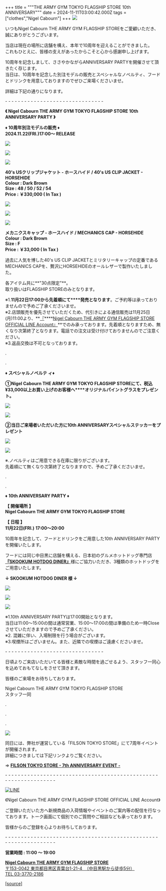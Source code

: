 +++
title = """THE ARMY GYM TOKYO FLAGSHIP STORE 10th ANNIVERSARY"""
date = 2024-11-11T03:00:42.000Z
tags = ["clothes","Nigel Cabourn"]
+++
![](https://cdn.shopify.com/s/files/1/0094/9295/5196/files/dm-1_480x480.jpg?v=1730951416)

いつもNigel Cabourn THE ARMY GYM FLAGSHIP STOREをご愛顧いただき、誠にありがとうございます。

当店は現在の場所に店舗を構え、本年で10周年を迎えることができました。  
これもひとえに、皆様の支えがあったからこそと心から感謝申し上げます。

10周年を記念しまして、ささやかながらANNIVERSARY PARTYを開催させて頂きたく存じます。  
当日は、10周年を記念した別注モデルの販売とスペシャルなノベルティ、フードとドリンクを用意しておりますのでぜひご来場くださいませ。

詳細は下記の通りになります。

\- - - - - - - - - - - - - - - - - - - - - - - - - - - - - - -

**《 Nigel Cabourn THE ARMY GYM TOKYO FLAGSHIP STORE 10th ANNIVERSARY PARTY 》**

**♦ 10周年別注モデルの販売 ♦  
2024.11.22(FRI.)17:00～ RELEASE**

![](https://cdn.shopify.com/s/files/1/0094/9295/5196/files/202410290000003_2_1_480x480.jpg?v=1730951441)

![](https://cdn.shopify.com/s/files/1/0094/9295/5196/files/202410290000007_2_480x480.jpg?v=1730951441)

![](https://cdn.shopify.com/s/files/1/0094/9295/5196/files/202410290000297_480x480.jpg?v=1730951493)

**40's USクリップジャケット - ホースハイド / 40's US CLIP JACKET - HORSEHIDE**  
**Colour : Dark Brown**  
**Size : 48 / 50 / 52 / 54**  
**Price : ￥330,000 ( In Tax )**

![](https://cdn.shopify.com/s/files/1/0094/9295/5196/files/202410290000316_1_480x480.jpg?v=1730951552)

![](https://cdn.shopify.com/s/files/1/0094/9295/5196/files/202410290000321_1_480x480.jpg?v=1730951552)

![](https://cdn.shopify.com/s/files/1/0094/9295/5196/files/202410290000318_480x480.jpg?v=1730951552)

**メカニクスキャップ - ホースハイド / MECHANICS CAP - HORSEHIDE**  
**Colour : Dark Brown**  
**Size : F**  
**Price : ￥33,000 ( In Tax )**

過去に人気を博した40's US CLIP JACKETとミリタリーキャップの定番であるMECHANICS CAPを、贅沢にHORSEHIDEのオールレザーで製作いたしました。

各アイテム共に**"30点限定"**。  
取り扱いはFLAGSHIP STOREのみとなります。

※1.**11月22日17:00から先着順にて****発売となります**。ご予約等は承っておりませんので予めご了承くださいませ。  
※2.店頭販売を優先させていただくため、代引きによる通信販売は11月25日(月)11:00より、**[『](https://page.line.me/487dimnm?openQrModal=true "Nigel Cabourn LINEアカウント")****[Nigel Cabourn THE ARMY GYM FLAGSHIP STORE OFFICIAL LINE Account』](https://page.line.me/487dimnm?openQrModal=true "Nigel Cabourn LINEアカウント")**でのみ承っております。先着順となりますため、無くなり次第終了となります。電話での注文は受け付けておりませんのでご注意ください。  
※3.返品交換は不可となっております。

.

.

**♦ スペシャルノベルテ ィ♦**

**①Nigel Cabourn THE ARMY GYM TOKYO FLAGSHIP STOREにて、税込¥33,000以上お買い上げのお客様へ****オリジナルパイントグラスをプレゼント。**

**![](https://cdn.shopify.com/s/files/1/0094/9295/5196/files/IMG_0899_bd09f717-a1bb-43db-a71b-a537946d6c4d_480x480.jpg?v=1731048463)**

**![](https://cdn.shopify.com/s/files/1/0094/9295/5196/files/IMG_0910_80be7c32-398a-4a25-be9c-c9cad47b094d_480x480.jpg?v=1731048462)**

**②当日ご来場者いただいた方に10th ANNIVERSARYスペシャルステッカーをプレゼント**

![](https://cdn.shopify.com/s/files/1/0094/9295/5196/files/IMG_0814_27f998d9-5338-4168-a1ee-485881a5d89a_480x480.jpg?v=1731048463)

![](https://cdn.shopify.com/s/files/1/0094/9295/5196/files/IMG_0886_480x480.jpg?v=1731048463)

※.ノベルティはご用意できる在庫に限りがございます。  
先着順にて無くなり次第終了となりますので、予めご了承くださいませ。

.

.

♦ **10th ANNIVERSARY PARTY ♦**

**【 開催場所 】  
Nigel Cabourn THE ARMY GYM TOKYO FLAGSHIP STORE**

**【 日程 】  
11月22日(FRI.)** **17:00〜20:00** 

10周年を記念して、フードとドリンクをご用意した10th ANNIVERSARY PARTYを開催いたします。

フードには同じ中目黒に店舗を構える、日本初のグルメホットドッグ専門店[**『SKOOKUM HOTDOG DINER』**](https://www.instagram.com/skookum_hotdog/ "中目黒 スクーカムドッグ")様にご協力いただき、3種類のホットドッグをご用意いたします。

**↓ SKOOKUM HOTDOG DINER 様 ↓**

![](https://cdn.shopify.com/s/files/1/0094/9295/5196/files/IMG_1320_480x480.jpg?v=1731048516)

![](https://cdn.shopify.com/s/files/1/0094/9295/5196/files/IMG_1346_480x480.jpg?v=1731048516)

![](https://cdn.shopify.com/s/files/1/0094/9295/5196/files/IMG_5775_db981752-f86f-40d7-bd06-26eaec8a019a_480x480.jpg?v=1731218851)

※1.10th ANNIVERSARY PARTYは17:00開始となります。  
当日は11:00～15:00の間は通常営業、15:00〜17:00の間は準備のため一時Closeさせていただきますので予めご了承ください。  
※2. 混雑に伴い、入場制限を行う場合がございます。  
※3.喫煙所はございません。また、近隣での喫煙はご遠慮くださいませ。

\- - - - - - - - - - - - - - - - - - - - - - - - - - - - - - -

日頃よりご来店いただいてる皆様と素敵な時間を過ごせるよう、スタッフ一同心を込めておもてなしをさせて頂きます。

皆様のご来場をお待ちしております。

Nigel Cabourn THE ARMY GYM TOKYO FLAGSHIP STORE  
スタッフ一同

.

.

.

![](https://cdn.shopify.com/s/files/1/0094/9295/5196/files/1000021007_1_480x480.jpg?v=1731226991)

同日には、弊社が運営している「FILSON TOKYO STORE」にて7周年イベントが開催されます。  
詳細につきましては下記リンクよりご覧ください。

⇒ [**FILSON TOKYO STORE - 7th ANNIVERSARY EVENT -**](https://filson.jp/blogs/filson-tokyo-store-blogs/7th-anniversary-1 "フィルソン 7周年")

\- - - - - - - - - - - - - - - - - - - - - - - - - - - - - - - - - - - - - - - - - - - - - - - - - - - - - - - - - - - - - - - -  

[![LINE](https://cdn.shopify.com/s/files/1/0094/9295/5196/files/ja_600x600.png?v=1631941030)](https://lin.ee/NpdpRpF)

《Nigel Cabourn THE ARMY GYM FLAGSHIP STORE OFFICIAL LINE Account》

ご登録いただいた方へ新規商品の入荷情報やイベントのご案内等の配信を行なっております。トーク画面にて個別でのご質問やご相談なども承っております。

皆様からのご登録を心よりお待ちしております。

\- - - - - - - - - - - - - - - - - - - - - - - - - - - - - - - - - - - - - - - - - - - - - - - - - - - - - - - - - - - - - - - - 

**営業時間 : 11:00 〜 19:00**

[**Nigel Cabourn THE ARMY GYM FLAGSHIP STORE**](https://cabourn.jp/pages/flagship)  
[〒153-0042 東京都目黒区青葉台1-21-4　（中目黒駅から徒歩5分）](https://cabourn.jp/pages/flagship)  
[TEL 03-3770-2186](https://cabourn.jp/pages/flagship)

[[source]](https://cabourn.jp/blogs/shop-info/flagship20241111)
